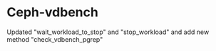# Ceph-vdbench
Updated "wait_workload_to_stop" and "stop_workload" and add new method "check_vdbench_pgrep"
